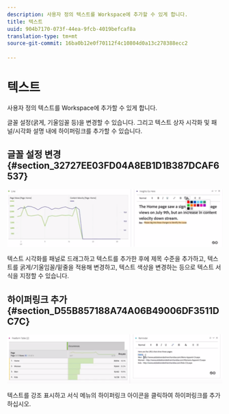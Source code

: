 ```yaml
---
description: 사용자 정의 텍스트를 Workspace에 추가할 수 있게 합니다.
title: 텍스트
uuid: 904b7170-073f-44ea-9fcb-4019befcaf8a
translation-type: tm+mt
source-git-commit: 16ba0b12e0f70112f4c10804d0a13c278388ecc2

---
```



# 텍스트

사용자 정의 텍스트를 Workspace에 추가할 수 있게 합니다.

글꼴 설정(굵게, 기울임꼴 등)을 변경할 수 있습니다. 그리고 텍스트 상자 시각화 및 패널/시각화 설명 내에 하이퍼링크를 추가할 수 있습니다.

## 글꼴 설정 변경 {#section_32727EE03FD04A8EB1D1B387DCAF6537}

![](assets/rich-text1.png)

텍스트 시각화를 패널로 드래그하고 텍스트를 추가한 후에 제목 수준을 추가하고, 텍스트를 굵게/기울임꼴/밑줄을 적용해 변경하고, 텍스트 색상을 변경하는 등으로 텍스트 서식을 지정할 수 있습니다.

## 하이퍼링크 추가 {#section_D55B857188A74A06B49006DF3511DC7C}

![](assets/rich-text2.png)

텍스트를 강조 표시하고 서식 메뉴의 하이퍼링크 아이콘을 클릭하여 하이퍼링크를 추가하십시오.
